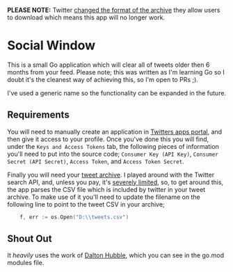 **PLEASE NOTE:** Twitter [changed the format of the archive](https://www.reddit.com/r/Twitter/comments/c1h603/twitter_archive/)
they allow users to download which  means this app will no longer work.

# Social Window

This is a small Go application which will clear all of tweets older then 6 months from your feed. Please note;
this was written as I'm learning Go so I doubt it's the cleanest way of achieving this, so I'm open to PRs ;).

I've used a generic name so the functionality can be expanded in the future.

## Requirements

You will need to manually create an application in [Twitters apps portal](https://apps.twitter.com/), and then
give it access to your profile. Once you've done this you will find, under the `Keys and Access Tokens` tab,
the following pieces of information you'll need to put into the source code; `Consumer Key (API Key)`,
`Consumer Secret (API Secret)`, `Access Token`, and `Access Token Secret`.

Finally you will need your [tweet archive](https://twitter.com/settings/account). I played around with the Twitter
search API, and, unless you pay, it's [severely limited](https://developer.twitter.com/en/docs/tweets/search/overview),
so, to get around this, the app parses the CSV file which is included by twitter in your tweet archive. To make use of
it you'll need to update the filename on the following line to point to the tweet CSV in your archive;

```go
	f, err := os.Open("D:\\tweets.csv")
```

## Shout Out

It *heavily* uses the work of [Dalton Hubble](https://github.com/dghubble/), which you can see in the go.mod
modules file.

